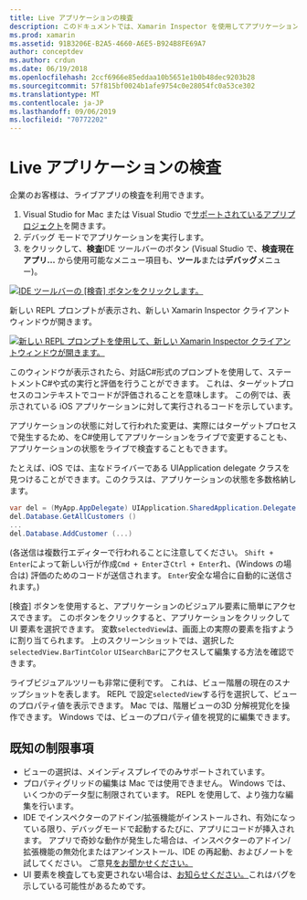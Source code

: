 ```yaml
---
title: Live アプリケーションの検査
description: このドキュメントでは、Xamarin Inspector を使用してアプリケーションを検査する方法について説明します。 また、Xamarin Inspector ツールの制限事項についても説明します。
ms.prod: xamarin
ms.assetid: 91B3206E-B2A5-4660-A6E5-B924B8FE69A7
author: conceptdev
ms.author: crdun
ms.date: 06/19/2018
ms.openlocfilehash: 2ccf6966e85eddaa10b5651e1b0b48dec9203b28
ms.sourcegitcommit: 57f815bf0024b1afe9754c0e28054fc0a53ce302
ms.translationtype: MT
ms.contentlocale: ja-JP
ms.lasthandoff: 09/06/2019
ms.locfileid: "70772202"
---
```

# <a name="inspecting-live-applications"></a>Live アプリケーションの検査

企業のお客様は、ライブアプリの検査を利用できます。

1. Visual Studio for Mac または Visual Studio で[サポートされているアプリプロジェクト](~/tools/inspector/install.md#supported-platforms)を開きます。
1. デバッグ モードでアプリケーションを実行します。
1. をクリックして、**検査**IDE ツールバーのボタン (Visual Studio で、**検査現在アプリ...** から使用可能なメニュー項目も、**ツール**または**デバッグ**メニュー)。

[![](inspect-images/mac-heres-the-button.png "IDE ツールバーの [検査] ボタンをクリックします。")](inspect-images/mac-heres-the-button.png#lightbox)

新しい REPL プロンプトが表示され、新しい Xamarin Inspector クライアントウィンドウが開きます。

[![](inspect-images/inspector-0.7.0-map-inspect-small.png "新しい REPL プロンプトを使用して、新しい Xamarin Inspector クライアントウィンドウが開きます。")](inspect-images/inspector-0.7.0-map-inspect.png#lightbox)

このウィンドウが表示されたら、対話C#形式のプロンプトを使用して、ステートメントC#や式の実行と評価を行うことができます。 これは、ターゲットプロセスのコンテキストでコードが評価されることを意味します。 この例では、表示されている iOS アプリケーションに対して実行されるコードを示しています。

アプリケーションの状態に対して行われた変更は、実際にはターゲットプロセスで発生するため、をC#使用してアプリケーションをライブで変更することも、アプリケーションの状態をライブで検査することもできます。

たとえば、iOS では、主なドライバーである UIApplication delegate クラスを見つけることができます。このクラスは、アプリケーションの状態を多数格納します。

```csharp
var del = (MyApp.AppDelegate) UIApplication.SharedApplication.Delegate
del.Database.GetAllCustomers ()
...
del.Database.AddCustomer (...)
```

(各送信は複数行エディターで行われることに注意してください。 `Shift + Enter`によって新しい行が作成`Cmd + Enter`さ`Ctrl + Enter`れ、(Windows の場合は) 評価のためのコードが送信されます。 `Enter`安全な場合に自動的に送信されます。)

[検査] ボタンを使用すると、アプリケーションのビジュアル要素に簡単にアクセスできます。 このボタンをクリックすると、アプリケーションをクリックして UI 要素を選択できます。 変数`selectedView`は、画面上の実際の要素を指すように割り当てられます。 上のスクリーンショットでは、選択した`selectedView.BarTintColor` `UISearchBar`にアクセスして編集する方法を確認できます。

ライブビジュアルツリーも非常に便利です。 これは、ビュー階層の現在のスナップショットを表します。 REPL で設定`selectedView`する行を選択して、ビューのプロパティ値を表示できます。 Mac では、階層ビューの3D 分解視覚化を操作できます。 Windows では、ビューのプロパティ値を視覚的に編集できます。

## <a name="known-limitations"></a>既知の制限事項

- ビューの選択は、メインディスプレイでのみサポートされています。
- プロパティグリッドの編集は Mac では使用できません。 Windows では、いくつかのデータ型に制限されています。 REPL を使用して、より強力な編集を行います。
- IDE でインスペクターのアドイン/拡張機能がインストールされ、有効になっている限り、デバッグモードで起動するたびに、アプリにコードが挿入されます。 アプリで奇妙な動作が発生した場合は、インスペクターのアドイン/拡張機能の無効化またはアンインストール、IDE の再起動、およびノートを試してください。 ご意見[をお聞かせください。](~/tools/inspector/install.md#reporting-bugs)
- UI 要素を検査しても変更されない場合は、[お知らせください。](~/tools/inspector/install.md#reporting-bugs)これはバグを示している可能性があるためです。

